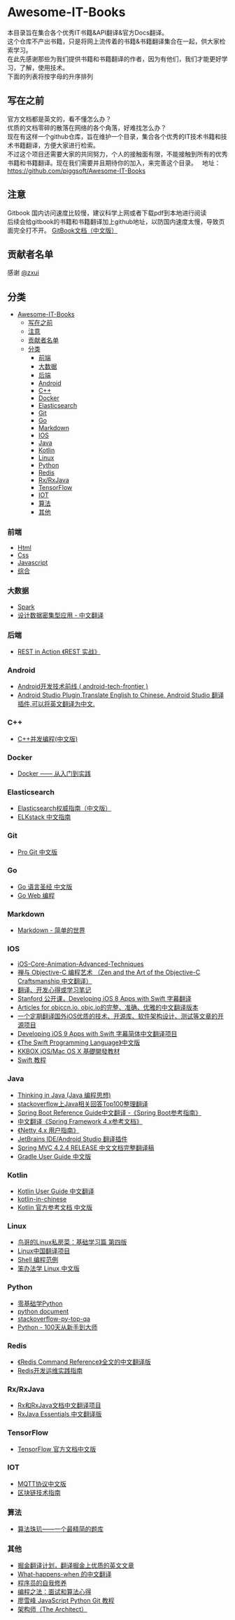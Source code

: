# Awesome-IT-Books  
本目录旨在集合各个优秀IT书籍&API翻译&官方Docs翻译。  
这个仓库不产出书籍，只是将网上流传着的书籍&书籍翻译集合在一起，供大家检索学习。  
在此先感谢那些为我们提供书籍和书籍翻译的作者，因为有他们，我们才能更好学习，了解，使用技术。  
下面的列表将按字母的升序排列  

## 写在之前
官方文档都是英文的，看不懂怎么办？  
优质的文档零碎的散落在网络的各个角落，好难找怎么办？  
现在有这样一个github仓库，旨在维护一个目录，集合各个优秀的IT技术书籍和技术书籍翻译，方便大家进行检索。  
不过这个项目还需要大家的共同努力，个人的接触面有限，不能接触到所有的优秀书籍和书籍翻译。现在我们需要并且期待你的加入，来完善这个目录。  
地址：https://github.com/piggsoft/Awesome-IT-Books  

## 注意
Gitbook 国内访问速度比较慢，建议科学上网或者下载pdf到本地进行阅读  
后续会给gitbook的书籍和书籍翻译加上github地址，以防国内速度太慢，导致页面完全打不开。
[GitBook文档（中文版）](https://legacy.gitbook.com/book/chrisniael/gitbook-documentation/details)

## 贡献者名单
感谢 [@zxui](https://github.com/zxui)

## 分类
- [Awesome-IT-Books](#awesome-it-books)
  - [写在之前](#写在之前)
  - [注意](#注意)
  - [贡献者名单](#贡献者名单)
  - [分类](#分类)
    - [前端](#前端)
    - [大数据](#大数据)
    - [后端](#后端)
    - [Android](#android)
    - [C++](#c)
    - [Docker](#docker)
    - [Elasticsearch](#elasticsearch)
    - [Git](#git)
    - [Go](#go)
    - [Markdown](#markdown)
    - [IOS](#ios)
    - [Java](#java)
    - [Kotlin](#kotlin)
    - [Linux](#linux)
    - [Python](#python)
    - [Redis](#redis)
    - [Rx/RxJava](#rxrxjava)
    - [TensorFlow](#tensorflow)
    - [IOT](#iot)
    - [算法](#算法)
    - [其他](#其他)

### 前端
* [Html](前端/HTML.md)
* [Css](前端/CSS.md)
* [Javascript](前端/JAVASCRIPT.md)
* [综合](前端/综合.md)

### 大数据
* [Spark](大数据/Spark.md)
* [设计数据密集型应用 - 中文翻译](https://legacy.gitbook.com/book/vonng/ddia-cn/details)

### 后端
* [REST in Action 《REST 实战》](https://waylau.gitbooks.io/rest-in-action/content/)

### Android
* [Android开发技术前线 ( android-tech-frontier )](https://github.com/hehonghui/android-tech-frontier)
* [Android Studio Plugin,Translate English to Chinese. Android Studio 翻译插件,可以将英文翻译为中文.](https://github.com/Skykai521/ECTranslation)

### C++
* [C++并发编程(中文版)](https://chenxiaowei.gitbooks.io/cpp_concurrency_in_action/content/content/chapter1/1.0-chinese.html)

### Docker
* [Docker —— 从入门到实践](https://www.gitbook.com/book/yeasy/docker_practice/details)

### Elasticsearch
* [Elasticsearch权威指南（中文版）](https://www.gitbook.com/book/looly/elasticsearch-the-definitive-guide-cn/details)
* [ELKstack 中文指南](https://www.gitbook.com/book/chenryn/elk-stack-guide-cn/details)

### Git
* [Pro Git 中文版](https://www.gitbook.com/book/0532/progit/details)

### Go
* [Go 语言圣经 中文版](https://legacy.gitbook.com/book/yar999/gopl-zh/details)
* [Go Web 编程](https://www.gitbook.com/book/astaxie/build-web-application-with-golang/details)

### Markdown
* [Markdown - 简单的世界](https://wizardforcel.gitbooks.io/markdown-simple-world/content/)

### IOS
 * [iOS-Core-Animation-Advanced-Techniques](https://github.com/AttackOnDobby/iOS-Core-Animation-Advanced-Techniques)
 * [禅与 Objective-C 编程艺术 （Zen and the Art of the Objective-C Craftsmanship 中文翻译）](https://github.com/oa414/objc-zen-book-cn)
 * [翻译、开发心得或学习笔记](https://github.com/nixzhu/dev-blog)
 * [Stanford 公开课，Developing iOS 8 Apps with Swift 字幕翻译](https://github.com/X140Yu/Developing_iOS_8_Apps_With_Swift)
 * [Articles for objccn.io. objc.io的完整、准确、优雅的中文翻译版本](https://github.com/objccn/articles)
 * [一个定期翻译国外iOS优质的技术、开源库、软件架构设计、测试等文章的开源项目](https://github.com/hehonghui/iOS-tech-frontier)
 * [Developing iOS 9 Apps with Swift 字幕简体中文翻译项目](https://github.com/SwiftGGTeam/Developing-iOS-9-Apps-with-Swift)
 * [《The Swift Programming Language》中文版](https://www.gitbook.com/book/numbbbbb/-the-swift-programming-language-/details)
 * [KKBOX iOS/Mac OS X 基礎開發教材](https://www.gitbook.com/book/zonble/kkbox-ios-dev/details)
 * [Swift 教程](http://learn.jser.com/swift/swift-tutorial.html)

### Java
* [Thinking in Java (Java 编程思想)](https://www.gitbook.com/book/quanke/think-in-java/details)
* [stackoverflow上Java相关回答Top100整理翻译](https://github.com/giantray/stackoverflow-java-top-qa)
* [Spring Boot Reference Guide中文翻译 -《Spring Boot参考指南》](https://github.com/qibaoguang/Spring-Boot-Reference-Guide)
* [中文翻译《Spring Framework 4.x参考文档》](https://github.com/waylau/spring-framework-4-reference)
* [《Netty 4.x 用户指南》](https://github.com/waylau/netty-4-user-guide)
* [JetBrains IDE/Android Studio 翻译插件](https://github.com/YiiGuxing/TranslationPlugin)
* [Spring MVC 4.2.4 RELEASE 中文文档完整翻译稿](https://github.com/linesh-simplicity/translation-spring-mvc-4-documentation)
* [Gradle User Guide 中文版](https://www.gitbook.com/book/dongchuan/gradle-user-guide-/details)

### Kotlin
* [Kotlin User Guide 中文翻译](https://www.kotlincn.net/docs/reference/)
* [kotlin-in-chinese](https://huanglizhuo.gitbooks.io/kotlin-in-chinese/content/)
* [Kotlin 官方参考文档 中文版](https://hltj.gitbooks.io/kotlin-reference-chinese/content/)

### Linux
* [鸟哥的Linux私房菜：基础学习篇 第四版](https://www.gitbook.com/book/wizardforcel/vbird-linux-basic-4e/details)
* [Linux中国翻译项目](https://github.com/LCTT/TranslateProject)
* [Shell 编程范例](https://www.gitbook.com/book/tinylab/shellbook/details)
* [笨办法学 Linux 中文版](https://legacy.gitbook.com/book/wizardforcel/llthw/details)

### Python
* [零基础学Python](https://www.gitbook.com/book/looly/python-basic/details)
* [python document](https://github.com/ictar/python-doc)
* [stackoverflow-py-top-qa](https://github.com/wklken/stackoverflow-py-top-qa)
* [Python - 100天从新手到大师](https://github.com/jackfrued/Python-100-Days)

### Redis
* [《Redis Command Reference》全文的中文翻译版](https://github.com/huangz1990/redis)
* [Redis开发运维实践指南](https://www.gitbook.com/book/gnuhpc/redis-all-about/details)

### Rx/RxJava
* [Rx和RxJava文档中文翻译项目](https://github.com/mcxiaoke/RxDocs)
* [RxJava Essentials 中文翻译版](https://github.com/yuxingxin/RxJava-Essentials-CN)

### TensorFlow
* [TensorFlow 官方文档中文版](https://github.com/jikexueyuanwiki/tensorflow-zh)

### IOT
* [MQTT协议中文版](https://legacy.gitbook.com/book/mcxiaoke/mqtt-cn/details)
* [区块链技术指南](https://legacy.gitbook.com/book/yeasy/blockchain_guide/details)

### 算法
* [算法珠玑——一个最精简的题库](https://legacy.gitbook.com/book/soulmachine/algorithm-essentials/details)

### 其他
* [掘金翻译计划，翻译掘金上优质的英文文章](https://github.com/xitu/gold-miner)
* [What-happens-when 的中文翻译](https://github.com/skyline75489/what-happens-when-zh_CN)
* [程序员的自我修养](https://www.gitbook.com/book/leohxj/a-programmer-prepares/details)
* [编程之法：面试和算法心得](https://www.gitbook.com/book/wizardforcel/the-art-of-programming-by-july/details)
* [廖雪峰 JavaScript Python Git 教程](https://wizardforcel.gitbooks.io/liaoxuefeng/content/)
* [架构师（The Architect）](https://architect.xrosscode.com/zh/)
